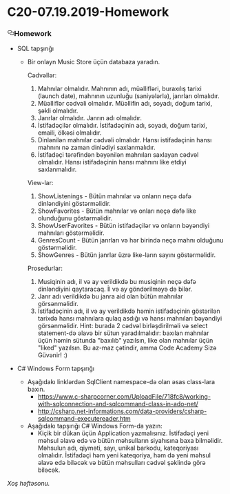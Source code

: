 # C20-07.19.2019-Homework
<article class="markdown-body entry-content p-5" itemprop="text">
<h3><a id="user-content-homework" class="anchor" aria-hidden="true" href="#homework"><svg class="octicon octicon-link" viewBox="0 0 16 16" version="1.1" width="16" height="16" aria-hidden="true"><path fill-rule="evenodd" d="M4 9h1v1H4c-1.5 0-3-1.69-3-3.5S2.55 3 4 3h4c1.45 0 3 1.69 3 3.5 0 1.41-.91 2.72-2 3.25V8.59c.58-.45 1-1.27 1-2.09C10 5.22 8.98 4 8 4H4c-.98 0-2 1.22-2 2.5S3 9 4 9zm9-3h-1v1h1c1 0 2 1.22 2 2.5S13.98 12 13 12H9c-.98 0-2-1.22-2-2.5 0-.83.42-1.64 1-2.09V6.25c-1.09.53-2 1.84-2 3.25C6 11.31 7.55 13 9 13h4c1.45 0 3-1.69 3-3.5S14.5 6 13 6z"></path></svg></a>Homework</h3>
<ul>
<li>
<p>SQL tapşırığı</p>
<ul>
<li>
<p>Bir onlayn Music Store üçün databaza yaradın.</p>
<p>Cədvəllər:</p>
<ol>
<li>Mahnılar olmalıdır. Mahnının adı, müəllifləri, buraxılış tarixi (launch date), mahnının uzunluğu (saniyələrlə), janrları olmalıdır.</li>
<li>Müəlliflər cədvəli olmalıdır. Müəllifin adı, soyadı, doğum tarixi, şəkli olmalıdır.</li>
<li>Janrlar olmalıdır. Janrın adı olmalıdır.</li>
<li>İstifadəçilər olmalıdır. İstifadəçinin adı, soyadı, doğum tarixi, emaili, ölkəsi olmalıdır.</li>
<li>Dinlənilən mahnılar cədvəli olmalıdır. Hansı istifadəçinin hansı mahnını nə zaman dinlədiyi saxlanmalıdır.</li>
<li>İstifadəçi tərəfindən bəyənilən mahnıları saxlayan cədvəl olmalıdır. Hansı istifadəçinin hansı mahnını like etdiyi saxlanmalıdır.</li>
</ol>
<p>View-lar:</p>
<ol>
<li>ShowListenings - Bütün mahnılar və onların neçə dəfə dinləndiyini göstərməlidir.</li>
<li>ShowFavorites - Bütün mahnılar və onları neçə dəfə like olunduğunu göstərməlidir.</li>
<li>ShowUserFavorites - Bütün istifadəçilər və onların bəyəndiyi mahnıları göstərməlidir.</li>
<li>GenresCount - Bütün janrları və hər birində neçə mahnı olduğunu göstərməlidir.</li>
<li>ShowGenres - Bütün janrlar üzrə like-ların sayını göstərməlidir.</li>
</ol>
<p>Prosedurlar:</p>
<ol>
<li>Musiqinin adı, il və ay verildikdə bu musiqinin neçə dəfə dinləndiyini qaytaracaq. İl və ay göndərilməyə də bilər.</li>
<li>Janr adı verildikdə bu janra aid olan bütün mahnılar görsənməlidir.</li>
<li>İstifadəçinin adı, il və ay verildikdə həmin istifadəçinin göstərilən tarixdə hansı mahnılara qulaq asdığı və
hansı mahnıları bəyəndiyi görsənməlidir. Hint: burada 2 cədvəl birləşdirilməli və select statement-də əlavə bir sütun  yaradılmalıdır:
baxılan mahnılar üçün həmin sütunda "baxılıb" yazılsın, like olan mahnılar üçün "liked" yazılsın.
Bu az-maz çətindir, amma Code Academy Sizə Güvənir! :)</li>
</ol>
</li>
</ul>
</li>
<li>
<p>C# Windows Form tapşırığı</p>
<ul>
<li>Aşağıdakı linklərdən SqlClient namespace-də olan əsas class-lara baxın.
<ul>
<li><a href="https://www.c-sharpcorner.com/UploadFile/718fc8/working-with-sqlconnection-and-sqlcommand-class-in-ado-net/" rel="nofollow">https://www.c-sharpcorner.com/UploadFile/718fc8/working-with-sqlconnection-and-sqlcommand-class-in-ado-net/</a></li>
<li><a href="http://csharp.net-informations.com/data-providers/csharp-sqlcommand-executereader.htm" rel="nofollow">http://csharp.net-informations.com/data-providers/csharp-sqlcommand-executereader.htm</a></li>
</ul>
</li>
<li>Aşağıdakı tapşırığı C# Windows Form-da yazın:
<ul>
<li>Kiçik bir dükan üçün Application yazmalısınız. İstifadəçi yeni məhsul əlavə edə və bütün məhsulların siyahısına baxa bilməlidir. Məhsulun adı, qiyməti, sayı, unikal barkodu, kateqoriyası olmalıdır. İstifadəçi həm yeni kateqoriya, həm də yeni məhsul əlavə edə biləcək və bütün məhsulları cədvəl şəklində görə biləcək.</li>
</ul>
</li>
</ul>
</li>
</ul>
<p><em> Xoş həftəsonu.</em></p>
</article>
